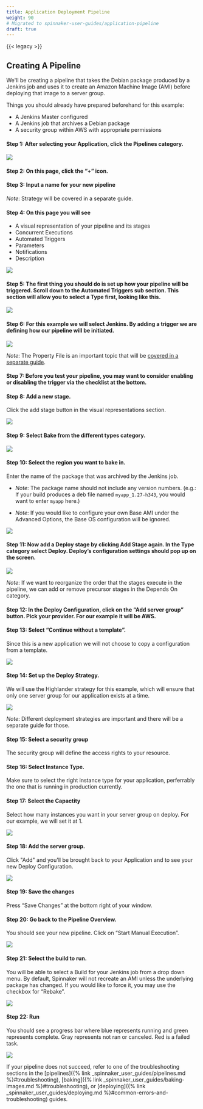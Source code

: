 ```yaml
---
title: Application Deployment Pipeline
weight: 90
# Migrated to spinnaker-user-guides/application-pipeline
draft: true
---
```


{{< legacy >}}

## Creating A Pipeline

We'll be creating a pipeline that takes the Debian package produced by a Jenkins job and uses it to create an Amazon Machine Image (AMI) before deploying that image to a server group.


Things you should already have prepared beforehand for this example:

- A Jenkins Master configured
- A Jenkins job that archives a Debian package
- A security group within AWS with appropriate permissions

#### Step 1: After selecting your Application, click the Pipelines category.

![](/images/Image-2017-03-24-at-3.42.34-PM.png)

#### Step 2: On this page, click the “+” icon.


#### Step 3: Input a name for your new pipeline

_Note_: Strategy will be covered in a separate guide.

#### Step 4: On this page you will see

- A visual representation of your pipeline and its stages
- Concurrent Executions
- Automated Triggers
- Parameters
- Notifications
- Description

![](/images/Image-2017-03-24-at-3.45.55-PM.png)

#### Step 5: The first thing you should do is set up how your pipeline will be triggered. Scroll down to the Automated Triggers sub section. This section will allow you to select a Type first, looking like this.

![](/images/Image-2017-03-24-at-3.49.39-PM.png)

#### Step 6: For this example we will select Jenkins. By adding a trigger we are defining how our pipeline will be initiated.

![](/images/Image-2017-03-24-at-3.50.27-PM.png)

_Note_: The Property File is an important topic that will be [covered in a separate guide](https://docs.armory.io/spinnaker-user-guides/working-with-jenkins/#property-file).

#### Step 7: Before you test your pipeline, you may want to consider enabling or disabling the trigger via the checklist at the bottom.

#### Step 8: Add a new stage.
Click the add stage button in the visual representations section.

![](/images/Image-2017-03-24-at-4.19.38-PM.png)

#### Step 9: Select Bake from the different types category.

![](/images/Image-2017-09-05-at-4.47.51-PM.png)

#### Step 10: Select the region you want to bake in.
Enter the name of the package that was archived by the Jenkins job.

- _Note_: The package name should not include any version numbers. (e.g.: If your build produces a deb file named `myapp_1.27-h343`, you would want to enter `myapp` here.)

- _Note_: If you would like to configure your own Base AMI under the Advanced Options, the Base OS configuration will be ignored.

![](/images/Image-2017-03-24-at-4.26.08-PM.png)

#### Step 11: Now add a Deploy stage by clicking Add Stage again. In the Type category select Deploy. Deploy’s configuration settings should pop up on the screen.

![](/images/Image-2017-03-24-at-4.27.55-PM.png)

_Note_: If we want to reorganize the order that the stages execute in the pipeline, we can add or remove precursor stages in the Depends On category.

#### Step 12: In the Deploy Configuration, click on the “Add server group” button. Pick your provider. For our example it will be AWS.

#### Step 13: Select “Continue without a template”.
Since this is a new application we will not choose to copy a configuration from a template.

![](/images/Image-2017-03-24-at-4.32.05-PM.png)

#### Step 14: Set up the Deploy Strategy.
We will use the Highlander strategy for this example, which will ensure that only one server group for our application exists at a time.

![](/images/Image-2017-03-24-at-4.35.23-PM.png)

_Note_: Different deployment strategies are important and there will be a separate guide for those.

#### Step 15: Select a security group
The security group will define the access rights to your resource.

#### Step 16: Select Instance Type.
Make sure to select the right instance type for your application, perferrably the one that is running in production currently.

#### Step 17: Select the Capactity
Select how many instances you want in your server group on deploy. For our example, we will set it at 1.

![](/images/Image-2017-03-24-at-4.39.12-PM.png)

#### Step 18: Add the server group.
Click "Add" and you'll be brought back to your Application and to see your new Deploy Configuration.

![](/images/Image-2017-03-24-at-4.42.09-PM.png)

#### Step 19: Save the changes
Press “Save Changes” at the bottom right of your window.

#### Step 20: Go back to the Pipeline Overview.
You should see your new pipeline. Click on “Start Manual Execution”.

![](/images/Image-2017-03-24-at-4.43.15-PM.png)

#### Step 21: Select the build to run.
You will be able to select a Build for your Jenkins job from a drop down menu. By default, Spinnaker will not recreate an AMI unless the underlying package has changed. If you would like to force it, you may use the checkbox for “Rebake”.

![](/images/Image-2017-03-24-at-4.44.32-PM.png)

#### Step 22: Run
You should see a progress bar where blue represents running and green represents complete. Gray represents not ran or canceled. Red is a failed task.

![](/images/Image-2017-03-24-at-4.45.33-PM.png)

If your pipeline does not succeed, refer to one of the troubleshooting sections in the [pipelines]({% link _spinnaker_user_guides/pipelines.md %}#troubleshooting), [baking]({% link _spinnaker_user_guides/baking-images.md %}#troubleshooting), or [deploying]({% link _spinnaker_user_guides/deploying.md %}#common-errors-and-troubleshooting) guides.
